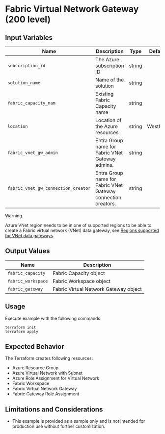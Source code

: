 # Fabric Virtual Network Gateway (200 level)

## Input Variables

| Name                                | Description                                                   | Type   | Default | Required |
|-------------------------------------|---------------------------------------------------------------|--------|---------|:--------:|
| `subscription_id`                   | The Azure subscription ID                                     | string |         |   true   |
| `solution_name`                     | Name of the solution                                          | string |         |   true   |
| `fabric_capacity_nam`               | Existing Fabric Capacity name                                 | string |         |   true   |
| `location`                          | Location of the Azure resources                               | string | WestUS2 |  false   |
| `fabric_vnet_gw_admin`              | Entra Group name for Fabric VNet Gateway admins.              | string |         |  false   |
| `fabric_vnet_gw_connection_creator` | Entra Group name for Fabric VNet Gateway connection creators. | string |         |  false   |

> [!WARNING]
> Azure VNet region needs to be in one of supported regions to be able to create a Fabric virtual network (VNet) data gateway, see [Regions supported for VNet data gateways](https://learn.microsoft.com/data-integration/vnet/create-data-gateways#regions-supported-for-vnet-data-gateways).

## Output Values

| Name               | Description                           |
|--------------------|---------------------------------------|
| `fabric_capacity`  | Fabric Capacity object                |
| `fabric_workspace` | Fabric Workspace object               |
| `fabric_gateway`   | Fabric Virtual Network Gateway object |

## Usage

Execute example with the following commands:

```shell
terraform init
terraform apply
```

## Expected Behavior

The Terraform creates following resources:

- Azure Resource Group
- Azure Virtual Network with Subnet
- Azure Role Assignment for Virtual Network
- Fabric Workspace
- Fabric Virtual Network Gateway
- Fabric Gateway Role Assignment

## Limitations and Considerations

- This example is provided as a sample only and is not intended for production use without further customization.
